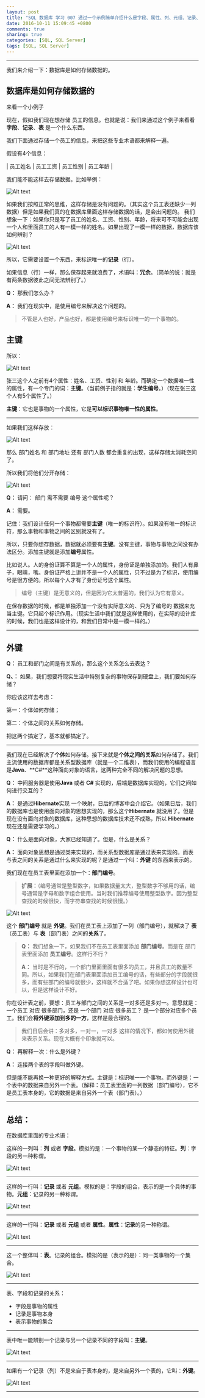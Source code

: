 ```yaml
---
layout: post
title: "SQL 数据库 学习 007 通过一个示例简单介绍什么是字段、属性、列、元组、记录、表、主键、外键"
date: 2016-10-11 15:09:45 +0800
comments: true
sharing: true
categories: [SQL, SQL Server]
tags: [SQL, SQL Server]
---
```




---

我们来介绍一下：数据库是如何存储数据的。

## 数据库是如何存储数据的

来看一个小例子


现在，假如我们现在想存储 员工的信息。也就是说：我们来通过这个例子来看看 **字段**、**记录**、**表** 是一个什么东西。

我们下面通过存储一个员工的信息，来把这些专业术语都来解释一遍。

假设有4个信息：

| 员工姓名      |     员工工资 |   员工性别   | 员工年龄 |




我们能不能这样去存储数据。比如举例：

![Alt text](/images/2016-10-11-SQL-Learning-007-Field-Attributes-Column-Tuple-recording-table-Primary_key-Foreign_key/1474946865354.png)

如果我们按照正常的思维，这样存储是没有问题的。（其实这个员工表还缺少一列数据）但是如果我们真的在数据库里面这样存储数据的话，是会出问题的。
我们想象一下：如果你只是写了员工的姓名、工资、性别、年龄，将来可不可能会出现一个人和里面员工的人有一模一样的姓名。如果出现了一模一样的数据，数据库该如何辨别？

![Alt text](/images/2016-10-11-SQL-Learning-007-Field-Attributes-Column-Tuple-recording-table-Primary_key-Foreign_key/1474947092362.png)

所以，它需要设置一个东西，来标识唯一的**记录**（行）。

如果信息（行）一样，那么保存起来就浪费了，术语叫：**冗余**。（简单的说：就是有两条数据彼此之间无法辨别了。）

**Q：** 那我们怎么办？

**A：** 我们在现实中，是使用编号来解决这个问题的。

> 不管是人也好，产品也好，都是使用编号来标识唯一的一个事物的。

## 主键

所以：

![Alt text](/images/2016-10-11-SQL-Learning-007-Field-Attributes-Column-Tuple-recording-table-Primary_key-Foreign_key/1474947488293.png)

张三这个人之前有4个属性：姓名、工资、性别 和 年龄。而确定一个数据唯一性的属性，有一个专门的词：**主键**。（当前例子指的就是：**学生编号**。）（现在张三这个人有5个属性了。）

**主键**：它也是事物的一个属性，它是**可以标识事物唯一性的属性**。


---

如果我们这样存放：

![Alt text](/images/2016-10-11-SQL-Learning-007-Field-Attributes-Column-Tuple-recording-table-Primary_key-Foreign_key/1474969612804.png)

那么 部门姓名 和 部门地址 还有 部门人数 都会重复的出现，这样存储太消耗空间了。

所以我们将他们分开存储：

![Alt text](/images/2016-10-11-SQL-Learning-007-Field-Attributes-Column-Tuple-recording-table-Primary_key-Foreign_key/1474969757254.png)


**Q：** 请问： 部门 需不需要 编号 这个属性呢？

**A：** 需要。

记住：我们设计任何一个事物都需要**主键**（唯一的标识符）。如果没有唯一的标识符，那么事物和事物之间的区别就没有了。

所以，只要你想存数据，数据就必须要有**主键**。没有主键，事物与事物之间没有办法区分。添加主键就是添加**编号**属性。

比如说人。人的身份证算不算是一个人的属性，身份证是单独添加的。我们人有鼻子，眼睛，嘴。身份证严格上讲并不是一个人的属性，只不过是为了标识，使用编号是很方便的。所以每个人才有了身份证号这个属性。

> 编号（主键）是无意义的，但是因为它太普遍的，我们认为它有意义。

在保存数据的时候，都是单独添加一个没有实际意义的、只为了编号的 数据来充当主键。它只起个标识作用。（现实生活中我们就是这样使用的，在实际的设计库的时候，我们也是这样设计的，和我们日常中是一模一样的。）

---

## 外键

**Q：** 员工和部门之间是有关系的，那么这个关系怎么去表达？

**Q、：** 如果，我们想要将现实生活中特别复杂的事物保存到硬盘上，我们要如何存储？

你应该这样去考虑：

第一：个体如何存储；

第二：个体之间的关系如何存储。

把这两个搞定了，基本就都搞定了。

---

我们现在已经解决了**个体**如何存储。接下来就是**个体之间的关系**如何存储了。我们主流使用的数据库都是关系型数据库（就是一个二维表），而我们使用的编程语言是**Java**、**C#**这种面向对象的语言，这两种完全不同的解决问题的思想。

**Q：** 中间服务器是使用**Java** 或者 **C#** 实现的，后端是数据库实现的，它们之间如何进行交互的？

**A：** 是通过**Hibernate**实现 一个映射，日后的博客中会介绍它。（如果日后，我们的数据库也是使用面向对象的思想实现的，那么这个**Hibernate** 就没用了。但是现在没有面向对象的数据库，这种思想的数据库技术还不成熟，所以 **Hibernate**现在还是需要学习的。）

**Q：** 什么是面向对象，大家已经知道了。但是，什么是关系？

**A：** 面向对象思想是通过类来实现的，而关系型数据库是通过表来实现的。而表与表之间的关系是通过什么来实现的呢？是通过一个叫：**外键** 的东西来表示的。

我们现在在员工表里面在添加一个：**部门编号**。

> **扩展：**（编号通常是整型数字，如果数据量太大，整型数字不够用的话，编号通常是字母和数字组合使用。当时我们推荐编号使用整型数字。因为整型查找的时候很快，而字符串查找的时候很慢。）

![Alt text](/images/2016-10-11-SQL-Learning-007-Field-Attributes-Column-Tuple-recording-table-Primary_key-Foreign_key/1474974928303.png)


这个 **部门编号** 就是 **外键**。我们在员工表上添加了一列（部门编号），就解决了 **表**（员工表）与 **表**（部门表）之间的**关系**了。

> **Q：** 我们想象一下，如果我们不在员工表里面添加 **部门编号**。而是在 部门表里面添加 **员工编号**。这样行不行？
> 
> **A：** 当时是不行的，一个部门里面里面有很多的员工，并且员工的数量不同。所以，如果我们在部门表里面添加员工编号的话，有些部分的字段就很多，而有些部门的编号就很少，这样就不合适了吧。如果你想这样设计也可以，但是这样设计不好。

你在设计表之前，要想：员工与部门之间的关系是一对多还是多对一。意思就是：一个员工 对应 很多部门，还是 一个部门 对应 很多员工？
是一个部分对应多个员工。我们会**将外键添加到多的一方**，这样是最合理的。

> 我们日后会讲：多对多，一对一，一对多 这样的情况下，都如何使用外键来表示关系。现在大概有个印象就可以。

**Q：** 再解释一次：什么是外键？

**A：** 连接两个表的字段叫做外键。

但是能不能再换一种更好的解释方式。主键是：标识唯一一个事物。而外键是：一个表中的数据来自另外一个表。（解释：员工表里面的一列数据（部门编号），它不是员工表本身的，它的数据是来自另外一个表（部门表）。）

---

## **总结：**

在数据库里面的专业术语：

这样的一列叫：**列** 或者 **字段**。模拟的是：一个事物的某一个静态的特征。**列**：字段的另一种称谓。

![Alt text](/images/2016-10-11-SQL-Learning-007-Field-Attributes-Column-Tuple-recording-table-Primary_key-Foreign_key/1474975819543.png)


---

这样的一行叫：**记录** 或者 **元组**。模拟的是：字段的组合，表示的是一个具体的事物。**元组**：记录的另一种称谓。


![Alt text](/images/2016-10-11-SQL-Learning-007-Field-Attributes-Column-Tuple-recording-table-Primary_key-Foreign_key/1474975928980.png)


---

这样的一行叫：**记录** 或者 **元组** 或者 **属性**。**属性**：**记录**的另一种称谓。

![Alt text](/images/2016-10-11-SQL-Learning-007-Field-Attributes-Column-Tuple-recording-table-Primary_key-Foreign_key/1474975996931.png)

---

这一个整体叫：**表**。记录的组合。模拟的是（表示的是）：同一类事物的一个集合。

![Alt text](/images/2016-10-11-SQL-Learning-007-Field-Attributes-Column-Tuple-recording-table-Primary_key-Foreign_key/1474976030725.png)


---


表、字段和记录的关系：

* 字段是事物的属性
* 记录是事物本身
* 表示事物的集合


---

表中唯一能辨别一个记录与另一个记录不同的字段叫：**主键**。

![Alt text](/images/2016-10-11-SQL-Learning-007-Field-Attributes-Column-Tuple-recording-table-Primary_key-Foreign_key/1474976130605.png)

---

如果有一个记录（列）不是来自于表本身的，是来自另外一个表的，它叫：**外键**。

![Alt text](/images/2016-10-11-SQL-Learning-007-Field-Attributes-Column-Tuple-recording-table-Primary_key-Foreign_key/1474976186110.png)

---



